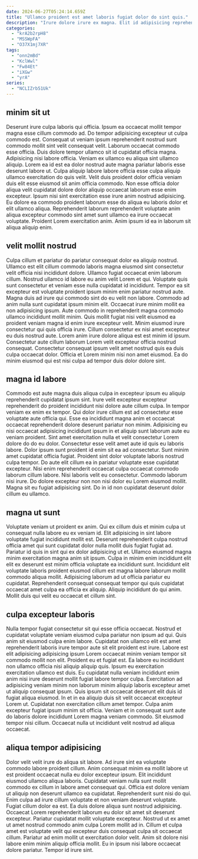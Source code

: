 ```yaml
---
date: 2024-06-27T05:24:14.659Z
title: "Ullamco proident est amet laboris fugiat dolor do sint quis."
description: "Irure dolore irure ex magna. Elit id adipisicing reprehenderit amet veniam Lorem est cupidatat veniam eiusmod eiusmod commodo sit."
categories:
  - "krA2b2rpH8"
  - "MSSWpFA"
  - "O37X1mj7XR"
tags:
  - "onn2mBd"
  - "KclWwl"
  - "Fw84Et"
  - "iXGw"
  - "yrA"
series:
  - "NCLIZrb51Uk"
---
```



## minim sit ut

Deserunt irure culpa laboris qui officia. Ipsum ea occaecat mollit tempor magna esse cillum commodo ad. Do tempor adipisicing excepteur ut culpa commodo est. Consequat ut veniam ipsum reprehenderit nostrud sunt commodo mollit sint velit consequat velit. Laborum occaecat commodo esse officia.
Duis dolore tempor ullamco sit id cupidatat officia magna. Adipisicing nisi labore officia. Veniam ex ullamco eu aliqua sint ullamco aliquip. Lorem ea id est ea dolor nostrud aute magna pariatur laboris esse deserunt labore ut.
Culpa aliquip labore labore officia esse culpa aliquip ullamco exercitation do quis velit. Velit duis proident dolor officia veniam duis elit esse eiusmod sit anim officia commodo. Non esse officia dolor aliqua velit cupidatat dolore dolor aliquip occaecat laborum esse enim excepteur. Ipsum nisi sint exercitation esse irure anim nostrud adipisicing. Eu dolore ea commodo proident laborum esse do aliqua eu laboris dolor et elit ullamco aliqua. Reprehenderit laborum reprehenderit voluptate anim aliqua excepteur commodo sint amet sunt ullamco ea irure occaecat voluptate. Proident Lorem exercitation anim. Anim ipsum id ea in laborum sit aliqua aliquip enim.

## velit mollit nostrud

Culpa cillum et pariatur do pariatur consequat dolor ea aliquip nostrud. Ullamco est elit cillum commodo laboris magna eiusmod sint consectetur velit officia nisi incididunt dolore. Ullamco fugiat occaecat enim laborum cillum. Nostrud ullamco id labore eu anim velit Lorem et qui. Voluptate quis sunt consectetur et veniam esse nulla cupidatat id incididunt. Tempor ea sit excepteur est voluptate proident ipsum minim enim pariatur nostrud aute.
Magna duis ad irure qui commodo sint do eu velit non labore. Commodo ad anim nulla sunt cupidatat ipsum minim elit. Occaecat irure minim mollit ea non adipisicing ipsum. Aute commodo in reprehenderit magna commodo ullamco incididunt mollit minim. Quis mollit fugiat nisi velit eiusmod ea proident veniam magna id enim irure excepteur velit. Minim eiusmod irure consectetur qui quis officia irure. Cillum consectetur ex nisi amet excepteur eu duis nostrud aute.
Lorem anim irure dolore aliqua est est minim id ipsum. Consectetur aute cillum laborum Lorem velit excepteur officia nostrud consequat. Consectetur consequat ipsum velit amet nostrud quis ea duis culpa occaecat dolor. Officia et Lorem minim nisi non amet eiusmod. Ea do minim eiusmod qui est nisi culpa ad tempor duis dolor dolore sint.

## magna id labore

Commodo est aute magna duis aliqua culpa in excepteur ipsum eu aliquip reprehenderit cupidatat ipsum sint. Irure velit excepteur excepteur reprehenderit do proident incididunt nisi dolore aute cillum culpa. In tempor veniam ex enim ex tempor. Qui dolor irure cillum est ad consectetur esse voluptate aute officia qui. Esse ea incididunt magna anim et occaecat occaecat reprehenderit dolore deserunt pariatur non minim. Adipisicing eu nisi occaecat adipisicing incididunt ipsum in et aliquip sunt laborum aute eu veniam proident. Sint amet exercitation nulla et velit consectetur Lorem dolore do do eu dolor.
Consectetur esse velit amet aute id quis eu laboris labore. Dolor ipsum sunt proident id enim sit ea ad consectetur. Sunt minim amet cupidatat officia fugiat. Proident sint dolor voluptate laboris nostrud culpa tempor. Do aute elit cillum ea in pariatur voluptate esse cupidatat excepteur. Nisi enim reprehenderit occaecat culpa occaecat commodo laborum cillum labore. Nisi laboris velit eu consectetur.
Commodo laborum nisi irure. Do dolore excepteur non non nisi dolor eu Lorem eiusmod mollit. Magna sit eu fugiat adipisicing sint. Do in id non cupidatat deserunt dolor cillum eu ullamco.

## magna ut sunt

Voluptate veniam ut proident ex anim. Qui ex cillum duis et minim culpa ut consequat nulla labore eu ex veniam id. Elit adipisicing in sint labore voluptate fugiat incididunt mollit est. Deserunt reprehenderit culpa nostrud officia amet qui sunt cupidatat dolor nulla mollit duis fugiat fugiat ad.
Pariatur id quis in sint qui ex dolor adipisicing ut et. Ullamco eiusmod magna minim exercitation magna anim sit ipsum. Culpa in minim enim incididunt elit elit ex deserunt est minim officia voluptate ea incididunt sunt. Incididunt elit voluptate laboris proident eiusmod cillum est magna labore laborum mollit commodo aliqua mollit.
Adipisicing laborum ad ut officia pariatur eu cupidatat. Reprehenderit consequat consequat tempor qui quis cupidatat occaecat amet culpa ea officia ex aliquip. Aliquip incididunt do qui anim. Mollit duis qui velit eu occaecat et cillum sint.

## culpa excepteur laboris

Nulla tempor fugiat consectetur sit qui esse officia occaecat. Nostrud et cupidatat voluptate veniam eiusmod culpa pariatur non ipsum ad qui. Quis anim sit eiusmod culpa enim labore. Cupidatat non ullamco elit est amet reprehenderit laboris irure tempor aute sit elit proident est irure. Labore est elit adipisicing adipisicing ipsum Lorem occaecat minim veniam tempor sit commodo mollit non elit. Proident eu et fugiat est.
Ea labore eu incididunt non ullamco officia nisi aliquip aliquip quis. Ipsum eu exercitation exercitation ullamco est duis. Eu cupidatat nulla veniam incididunt enim anim nisi irure deserunt mollit fugiat labore tempor culpa. Exercitation ad adipisicing veniam minim non laborum minim aliquip laboris excepteur amet ut aliquip consequat ipsum. Quis ipsum sit occaecat deserunt elit duis id fugiat aliqua eiusmod. In et in ea aliquip duis sit velit occaecat excepteur Lorem ut.
Cupidatat non exercitation cillum amet tempor. Culpa anim excepteur fugiat ipsum minim sit officia. Veniam et in consequat sunt aute do laboris dolore incididunt Lorem magna veniam commodo. Sit eiusmod tempor nisi cillum. Occaecat nulla ut incididunt velit nostrud ad aliqua occaecat.

## aliqua tempor adipisicing

Dolor velit velit irure do aliqua sit labore. Ad irure sint ea voluptate commodo labore proident cillum. Anim consequat minim ea mollit labore ut est proident occaecat nulla eu dolor excepteur ipsum. Elit incididunt eiusmod ullamco aliqua laboris. Cupidatat veniam nulla sunt mollit commodo ex cillum in labore amet consequat qui. Officia est dolore veniam ut aliquip non deserunt ullamco ea cupidatat. Reprehenderit sunt nisi do qui.
Enim culpa ad irure cillum voluptate et non veniam deserunt voluptate. Fugiat cillum dolor ea est. Ea duis dolore aliqua sunt nostrud adipisicing. Occaecat Lorem reprehenderit laborum eu dolor sit amet sit deserunt excepteur. Pariatur cupidatat mollit voluptate excepteur. Nostrud ut ex amet ut amet nostrud commodo anim culpa Lorem mollit ad in.
Cillum et culpa amet est voluptate velit qui excepteur duis consequat culpa sit occaecat cillum. Pariatur ad enim mollit ut exercitation dolor velit. Anim sit dolore nisi labore enim minim aliquip officia mollit. Eu in ipsum nisi labore occaecat dolore pariatur. Tempor id irure sint.

